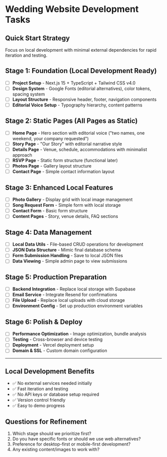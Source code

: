 # Wedding Website Development Tasks

## Quick Start Strategy
Focus on local development with minimal external dependencies for rapid iteration and testing.

## Stage 1: Foundation (Local Development Ready)
- [ ] **Project Setup** - Next.js 15 + TypeScript + Tailwind CSS v4.0
- [ ] **Design System** - Google Fonts (editorial alternatives), color tokens, spacing system
- [ ] **Layout Structure** - Responsive header, footer, navigation components
- [ ] **Editorial Voice Setup** - Typography hierarchy, content patterns

## Stage 2: Static Pages (All Pages as Static)
- [ ] **Home Page** - Hero section with editorial voice ("two names, one weekend, your company requested")
- [ ] **Story Page** - "Our Story" with editorial narrative style
- [ ] **Details Page** - Venue, schedule, accommodations with minimalist approach
- [ ] **RSVP Page** - Static form structure (functional later)
- [ ] **Photos Page** - Gallery layout structure
- [ ] **Contact Page** - Simple contact information layout

## Stage 3: Enhanced Local Features
- [ ] **Photo Gallery** - Display grid with local image management
- [ ] **Song Request Form** - Simple form with local storage
- [ ] **Contact Form** - Basic form structure
- [ ] **Content Pages** - Story, venue details, FAQ sections

## Stage 4: Data Management
- [ ] **Local Data Utils** - File-based CRUD operations for development
- [ ] **JSON Data Structure** - Mimic final database schema
- [ ] **Form Submission Handling** - Save to local JSON files
- [ ] **Data Viewing** - Simple admin page to view submissions

## Stage 5: Production Preparation
- [ ] **Backend Integration** - Replace local storage with Supabase
- [ ] **Email Service** - Integrate Resend for confirmations
- [ ] **File Upload** - Replace local uploads with cloud storage
- [ ] **Environment Config** - Set up production environment variables

## Stage 6: Polish & Deploy
- [ ] **Performance Optimization** - Image optimization, bundle analysis
- [ ] **Testing** - Cross-browser and device testing
- [ ] **Deployment** - Vercel deployment setup
- [ ] **Domain & SSL** - Custom domain configuration

---

## Local Development Benefits
- ✅ No external services needed initially
- ✅ Fast iteration and testing
- ✅ No API keys or database setup required
- ✅ Version control friendly
- ✅ Easy to demo progress

## Questions for Refinement
1. Which stage should we prioritize first?
2. Do you have specific fonts or should we use web alternatives?
3. Preference for desktop-first or mobile-first development?
4. Any existing content/images to work with?